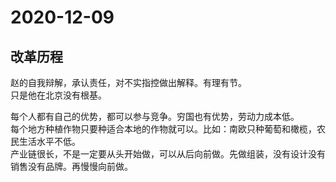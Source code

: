 # 2020-12-09

## 改革历程

赵的自我辩解，承认责任，对不实指控做出解释。有理有节。  
只是他在北京没有根基。  

每个人都有自己的优势，都可以参与竞争。穷国也有优势，劳动力成本低。  
每个地方种植作物只要种适合本地的作物就可以。比如：南欧只种葡萄和橄榄，农民生活水平不低。  
产业链很长，不是一定要从头开始做，可以从后向前做。先做组装，没有设计没有销售没有品牌。再慢慢向前做。  



